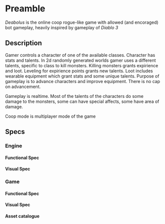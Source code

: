 # Preamble

*Deabolus* is the online coop rogue-like game with allowed (and encoraged) bot gameplay, heavily inspired by gameplay of *Diablo 3*

## Description

Gamer controls a character of one of the available classes. Character has stats and talents. In 2d randomly generated worlds gamer uses a different talents, specific to class to kill monsters. Killing monsters grants expirience and loot. Leveling for expirience points grants new talents. Loot includes wearable equipment which grant stats and some unique talents. Purpose of gameplay is to advance characters and improve equipment. There is no cap on advancement.

Gameplay is realtime. Most of the talents of the characters do some damage to the monsters, some can have special affects, some have area of damage.

Coop mode is multiplayer mode of the game



## Specs

### Engine

#### Functional Spec


#### Visual Spec


### Game

#### Functional Spec


#### Visual Spec


#### Asset catalogue
